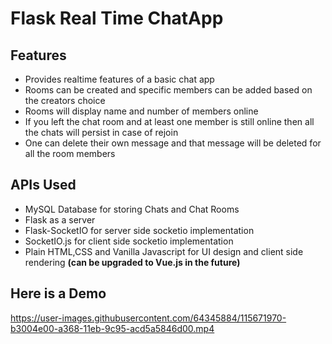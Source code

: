 # Flask Real Time ChatApp

## Features

* Provides realtime features of a basic chat app
* Rooms can be created and specific members can be added based on the creators choice
* Rooms will display name and number of members online
* If you left the chat room and at least one member is still online then all the chats will persist in case of rejoin
* One can delete their own message and that message will be deleted for all the room members

## APIs Used

* MySQL Database for storing Chats and Chat Rooms
* Flask as a server
* Flask-SocketIO for server side socketio implementation
* SocketIO.js for client side socketio implementation
* Plain HTML,CSS and Vanilla Javascript for UI design and client side rendering **(can be upgraded to Vue.js in the future)**


## Here is a Demo
https://user-images.githubusercontent.com/64345884/115671970-b3004e00-a368-11eb-9c95-acd5a5846d00.mp4

